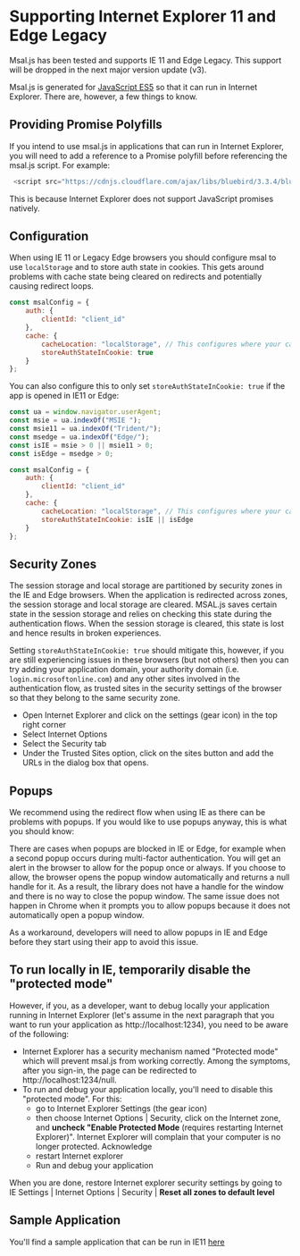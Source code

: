 # Supporting Internet Explorer 11 and Edge Legacy

Msal.js has been tested and supports IE 11 and Edge Legacy. This support will be dropped in the next major version update (v3).

Msal.js is generated for [JavaScript ES5](https://fr.wikipedia.org/wiki/ECMAScript#ECMAScript_Edition_5_.28ES5.29) so that it can run in Internet Explorer. There are, however, a few things to know.

## Providing Promise Polyfills

If you intend to use msal.js in applications that can run in Internet Explorer, you will need to add a reference to a Promise polyfill before referencing the msal.js script. For example:

```JavaScript
 <script src="https://cdnjs.cloudflare.com/ajax/libs/bluebird/3.3.4/bluebird.min.js" class="pre"></script>
```

This is because Internet Explorer does not support JavaScript promises natively.

## Configuration

When using IE 11 or Legacy Edge browsers you should configure msal to use `localStorage` and to store auth state in cookies. This gets around problems with cache state being cleared on redirects and potentially causing redirect loops.

```javascript
const msalConfig = {
    auth: {
        clientId: "client_id"
    },
    cache: {
        cacheLocation: "localStorage", // This configures where your cache will be stored
        storeAuthStateInCookie: true
    }
};  
```

You can also configure this to only set `storeAuthStateInCookie: true` if the app is opened in IE11 or Edge:

```javascript
const ua = window.navigator.userAgent;
const msie = ua.indexOf("MSIE ");
const msie11 = ua.indexOf("Trident/");
const msedge = ua.indexOf("Edge/");
const isIE = msie > 0 || msie11 > 0;
const isEdge = msedge > 0;

const msalConfig = {
    auth: {
        clientId: "client_id"
    },
    cache: {
        cacheLocation: "localStorage", // This configures where your cache will be stored
        storeAuthStateInCookie: isIE || isEdge
    }
};
```

## Security Zones

The session storage and local storage are partitioned by security zones in the IE and Edge browsers. When the application is redirected across zones, the session storage and local storage are cleared. MSAL.js saves certain state in the session storage and relies on checking this state during the authentication flows. When the session storage is cleared, this state is lost and hence results in broken experiences.

Setting `storeAuthStateInCookie: true` should mitigate this, however, if you are still experiencing issues in these browsers (but not others) then you can try adding your application domain, your authority domain (i.e. `login.microsoftonline.com`) and any other sites involved in the authentication flow, as trusted sites in the security settings of the browser so that they belong to the same security zone.

- Open Internet Explorer and click on the settings (gear icon) in the top right corner
- Select Internet Options
- Select the Security tab
- Under the Trusted Sites option, click on the sites button and add the URLs in the dialog box that opens.

## Popups

We recommend using the redirect flow when using IE as there can be problems with popups. If you would like to use popups anyway, this is what you should know:

There are cases when popups are blocked in IE or Edge, for example when a second popup occurs during multi-factor authentication. You will get an alert in the browser to allow for the popup once or always. If you choose to allow, the browser opens the popup window automatically and returns a null handle for it. As a result, the library does not have a handle for the window and there is no way to close the popup window. The same issue does not happen in Chrome when it prompts you to allow popups because it does not automatically open a popup window.

As a workaround, developers will need to allow popups in IE and Edge before they start using their app to avoid this issue.

## To run locally in IE, temporarily disable the "protected mode"

However, if you, as a developer, want to debug locally your application running in Internet Explorer (let's assume in the next paragraph that you want to run your application as http://localhost:1234), you need to be aware of the following:

- Internet Explorer has a security mechanism named "Protected mode" which will prevent msal.js from working correctly. Among the symptoms, after you sign-in, the page can be redirected to http://localhost:1234/null.
- To run and debug your application locally, you'll need to disable this "protected mode". For this:
  - go to Internet Explorer Settings (the gear icon)
  - then choose Internet Options | Security, click on the Internet zone, and **uncheck "Enable Protected Mode** (requires restarting Internet Explorer)". Internet Explorer will complain that your computer is no longer protected. Acknowledge
  - restart Internet explorer
  - Run and debug your application

When you are done, restore Internet explorer security settings by going to IE Settings | Internet Options | Security | **Reset all zones to default level**

## Sample Application

You'll find a sample application that can be run in IE11 [here](https://github.com/AzureAD/microsoft-authentication-library-for-js/tree/dev/samples/msal-browser-samples/VanillaJSTestApp2.0/app/ie11-sample)
